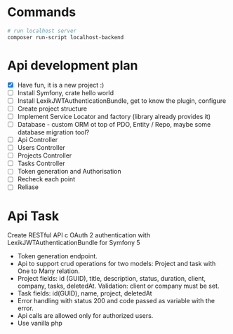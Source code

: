 # Commands
```sh
# run localhost server
composer run-script localhost-backend
```

# Api development plan
- [x] Have fun, it is a new project :)
- [ ] Install Symfony, crate hello world
- [ ] Install LexikJWTAuthenticationBundle, get to know the plugin, configure
- [ ] Create project structure
- [ ] Implement Service Locator and factory (library already provides it)
- [ ] Database - custom ORM ot top of PDO, Entity / Repo, maybe some database migration tool?
- [ ] Api Controller
- [ ] Users Controller
- [ ] Projects Controller
- [ ] Tasks Controller
- [ ] Token generation and Authorisation
- [ ] Recheck each point
- [ ] Reliase

# Api Task

Create RESTful API с OAuth 2 authentication with LexikJWTAuthenticationBundle for Symfony 5

- Token generation endpoint.
- Api to support crud operations for two models: Project and task with One to Many relation.
- Project fields: id (GUID), title, description, status, duration, client, company, tasks, deletedAt. Validation: client or company must be set.
- Task fields: id(GUID), name, project, deletedAt
- Error handling with status 200 and code passed as variable with the error.
- Api calls are allowed only for authorized users.
- Use vanilla php

